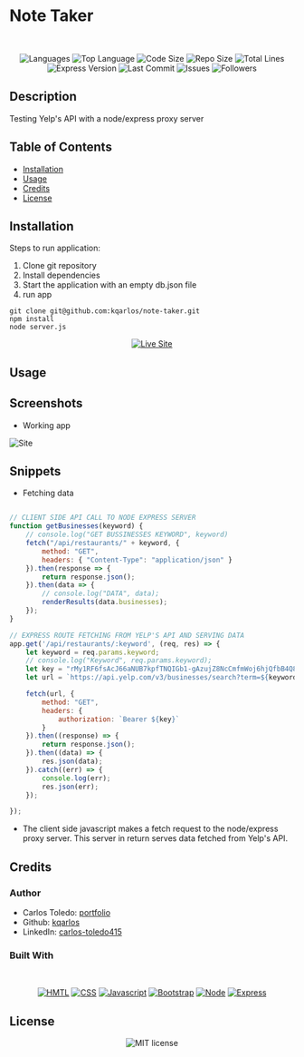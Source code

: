 # Note Taker

</br>
<p align="center">
    <img src="https://img.shields.io/github/languages/count/kqarlos/Yelp-API?style=for-the-badge" alt="Languages" />
    <img src="https://img.shields.io/github/languages/top/kqarlos/Yelp-API?style=for-the-badge" alt="Top Language" />
    <img src="https://img.shields.io/github/languages/code-size/kqarlos/Yelp-API?style=for-the-badge" alt="Code Size" />
    <img src="https://img.shields.io/github/repo-size/kqarlos/Yelp-API?style=for-the-badge" alt="Repo Size" />   
    <img src="https://img.shields.io/tokei/lines/github/kqarlos/Yelp-API?style=for-the-badge" alt="Total Lines" />
    <img src="https://img.shields.io/github/package-json/dependency-version/kqarlos/Yelp-API/express?style=for-the-badge" alt="Express Version" />
    <img src="https://img.shields.io/github/last-commit/kqarlos/Yelp-API?style=for-the-badge" alt="Last Commit" />  
    <img src="https://img.shields.io/github/issues/kqarlos/Yelp-API?style=for-the-badge" alt="Issues" />  
    <img src="https://img.shields.io/github/followers/kqarlos?style=social" alt="Followers" />  
    </p>

## Description

Testing Yelp's API with a node/express proxy server

## Table of Contents

* [Installation](#installation)
* [Usage](#usage)
* [Credits](#credits)
* [License](#license)

## Installation

Steps to run application:
1. Clone git repository
2. Install dependencies
3. Start the application with an empty db.json file
4. run app

```
git clone git@github.com:kqarlos/note-taker.git
npm install
node server.js

```

<p align="center">
    <a href="https://yelp-api-proxyserver.herokuapp.com/"><img src="https://img.shields.io/badge/-👉 See Live Site-success?style=for-the-badge"  alt="Live Site" /></a>
</p>


## Usage

## Screenshots

* Working app

![Site](assets/images/live.gif)


## Snippets

- Fetching data

```javascript

// CLIENT SIDE API CALL TO NODE EXPRESS SERVER
function getBusinesses(keyword) {
    // console.log("GET BUSSINESSES KEYWORD", keyword)
    fetch("/api/restaurants/" + keyword, {
        method: "GET",
        headers: { "Content-Type": "application/json" }
    }).then(response => {
        return response.json();
    }).then(data => {
        // console.log("DATA", data);
        renderResults(data.businesses);
    });
}

// EXPRESS ROUTE FETCHING FROM YELP'S API AND SERVING DATA
app.get('/api/restaurants/:keyword', (req, res) => {
    let keyword = req.params.keyword;
    // console.log("Keyword", req.params.keyword);
    let key = "rMy1RF6fsAcJ66aNUB7kpfTNQIGb1-gAzujZ8NcCmfmWoj6hjQfbB4Q8CfDEzfZLhUCqQLfAvPOnecKX9FKaDdQBSL33mhu0SZ6j7__472iB89ZAqG9Ku_G0y0YaYHYx";
    let url = `https://api.yelp.com/v3/businesses/search?term=${keyword}&latitude=37.786882&longitude=-122.399972&limit=15`;

    fetch(url, {
        method: "GET",
        headers: {
            authorization: `Bearer ${key}`
        }
    }).then((response) => {
        return response.json();
    }).then((data) => {
        res.json(data);
    }).catch((err) => {
        console.log(err);
        res.json(err);
    });

});

```
* The client side javascript makes a fetch request to the node/express proxy server. This server in return serves data fetched from Yelp's API.

## Credits

### Author

- Carlos Toledo: [portfolio](https://professional-portfolio2020.herokuapp.com/)
- Github: [kqarlos](https://www.github.com/kqarlos)
- LinkedIn: [carlos-toledo415](https://www.linkedin.com/in/carlos-toledo415/)


### Built With

</br>
<p align="center">
    <a href="https://developer.mozilla.org/en-US/docs/Web/HTML"><img src="https://img.shields.io/badge/-HTML-orange?style=for-the-badge"  alt="HMTL" /></a>
    <a href="https://developer.mozilla.org/en-US/docs/Web/CSS"><img src="https://img.shields.io/badge/-CSS-blue?style=for-the-badge" alt="CSS" /></a>
    <a href="https://www.javascript.com/"><img src="https://img.shields.io/badge/-Javascript-yellow?style=for-the-badge" alt="Javascript" /></a>
    <a href="https://getbootstrap.com/"><img src="https://img.shields.io/badge/-Bootstrap-blueviolet?style=for-the-badge" alt="Bootstrap" /></a>
    <a href="https://nodejs.org/en/"><img src="https://img.shields.io/badge/-Node-orange?style=for-the-badge" alt="Node" /></a>
    <a href="https://www.npmjs.com/package/express"><img src="https://img.shields.io/badge/-Express-blue?style=for-the-badge" alt="Express" /></a>
</p>

## License

<p align="center">
    <img align="center" src="https://img.shields.io/github/license/kqarlos/note-taker?style=for-the-badge" alt="MIT license" />
</p>
